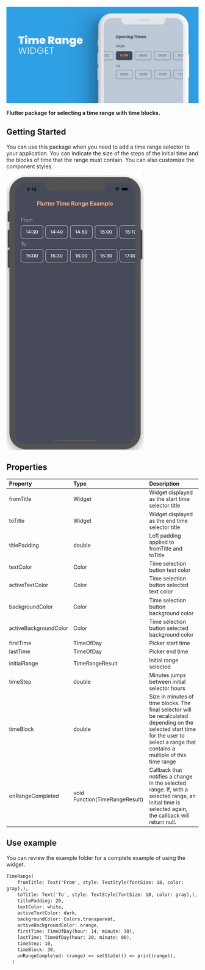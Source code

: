 ![header.jpg](header.jpg)

**Flutter package for selecting a time range with time blocks.**

## Getting Started

You can use this package when you need to add a time range selector to your application. You can indicate the size of the steps of the initial time and the blocks of time that the range must contain. You can also customize the component styles.

![time_range_example.gif](time_range_example.gif)

## Properties

| Property              | Type                           | Description                                                                                                                                                                             |
|:----------------------|:-------------------------------|:----------------------------------------------------------------------------------------------------------------------------------------------------------------------------------------|
| fromTitle             | Widget                         | Widget displayed as the start time selector title                                                                                                                                       |
| toTitle               | Widget                         | Widget displayed as the end time selector title                                                                                                                                         |
| titlePadding          | double                         | Left padding applied to fromTitle and toTitle                                                                                                                                           |
| textColor             | Color                          | Time selection button text color                                                                                                                                                        |
| activeTextColor       | Color                          | Time selection button selected text color                                                                                                                                               |
| backgroundColor       | Color                          | Time selection button background color                                                                                                                                                  |
| activeBackgroundColor | Color                          | Time selection button selected background color                                                                                                                                         |
| firstTime             | TimeOfDay                      | Picker start time                                                                                                                                                                       |
| lastTime              | TimeOfDay                      | Picker end time                                                                                                                                                                         |
| initialRange          | TimeRangeResult                | Initial range selected                                                                                                                                                                  |
| timeStep              | double                         | Minutes jumps between initial selector hours                                                                                                                                            |
| timeBlock             | double                         | Size in minutes of time blocks. The final selector will be recalculated depending on the selected start time for the user to select a range that contains a multiple of this time range |
| onRangeCompleted      | void Function(TimeRangeResult) | Callback that notifies a change in the selected range. If, with a selected range, an initial time is selected again, the callback will return null.                                     |

## Use example

You can review the example folder for a complete example of using the widget.

```
TimeRange(
    fromTitle: Text('From', style: TextStyle(fontSize: 18, color: gray),),
    toTitle: Text('To', style: TextStyle(fontSize: 18, color: gray),),
    titlePadding: 20,
    textColor: white,
    activeTextColor: dark,
    backgroundColor: Colors.transparent,
    activeBackgroundColor: orange,
    firstTime: TimeOfDay(hour: 14, minute: 30),
    lastTime: TimeOfDay(hour: 20, minute: 00),
    timeStep: 10,
    timeBlock: 30,
    onRangeCompleted: (range) => setState(() => print(range)),
  )
  ```